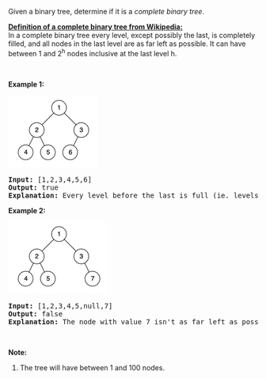<p>Given a binary tree, determine if it is a <em>complete binary tree</em>.</p>

<p><u><b>Definition of a complete binary tree from <a href="http://en.wikipedia.org/wiki/Binary_tree#Types_of_binary_trees" target="_blank">Wikipedia</a>:</b></u><br />
In a complete binary tree every level, except possibly the last, is completely filled, and all nodes in the last level are as far left as possible. It can have between 1 and 2<sup>h</sup> nodes inclusive at the last level h.</p>

<p>&nbsp;</p>

<p><strong>Example 1:</strong></p>

<p><strong><img alt="" src="./img/check-completeness-of-a-binary-tree_1.png" style="width: 180px; height: 145px;" /></strong></p>

<pre>
<strong>Input: </strong><span id="example-input-1-1">[1,2,3,4,5,6]</span>
<strong>Output: </strong><span id="example-output-1">true</span>
<span><strong>Explanation: </strong></span>Every level before the last is full (ie. levels with node-values {1} and {2, 3}), and all nodes in the last level ({4, 5, 6}) are as far left as possible.
</pre>

<div>
<p><strong>Example 2:</strong></p>

<p><strong><img alt="" src="./img/check-completeness-of-a-binary-tree_2.png" style="width: 200px; height: 145px;" /></strong></p>

<pre>
<strong>Input: </strong><span id="example-input-2-1">[1,2,3,4,5,null,7]</span>
<strong>Output: </strong><span id="example-output-2">false</span>
<strong>Explanation: </strong>The node with value 7 isn&#39;t as far left as possible.<span>
</span></pre>

<div>&nbsp;</div>
</div>

<p><strong>Note:</strong></p>

<ol>
	<li>The tree will have between 1 and 100 nodes.</li>
</ol>
